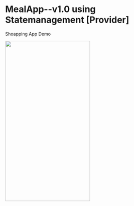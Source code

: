 # MealApp--v1.0 using Statemanagement [Provider]


Shoapping App Demo

<img src=https://github.com/thedemonKingx1337/thattkadaApp--Recipe-1.0/assets/43701328/2cd21afc-a299-4571-a3ba-a68da618c9a8 width="270" height="510"/>
